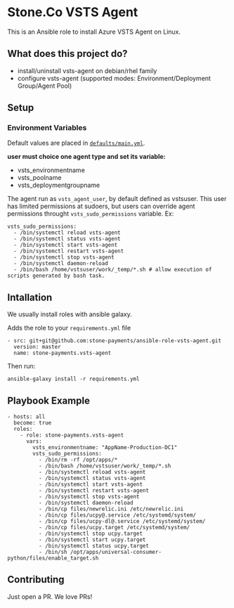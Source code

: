 # Stone.Co VSTS Agent

This is an Ansible role to install Azure VSTS Agent on Linux.

## What does this project do?
* install/uninstall vsts-agent on debian/rhel family
* configure vsts-agent (supported modes: Environment/Deployment Group/Agent Pool)
 
## Setup
### Environment Variables
Default values are placed in [`defaults/main.yml`](defaults/main.yml).

**user must choice one agent type and set its variable:**
- vsts_environmentname
- vsts_poolname
- vsts_deploymentgroupname

The agent run as `vsts_agent_user`, by default defined as vstsuser. This user has limited permissions at sudoers, but users can override agent permissions throught `vsts_sudo_permissions` variable.
Ex:
```
vsts_sudo_permissions:
  - /bin/systemctl reload vsts-agent
  - /bin/systemctl status vsts-agent
  - /bin/systemctl start vsts-agent
  - /bin/systemctl restart vsts-agent
  - /bin/systemctl stop vsts-agent
  - /bin/systemctl daemon-reload
  - /bin/bash /home/vstsuser/work/_temp/*.sh # allow execution of scripts generated by bash task.
```

## Intallation
We usually install roles with ansible galaxy.

Adds the role to your `requirements.yml` file
```
- src: git+git@github.com:stone-payments/ansible-role-vsts-agent.git
  version: master
  name: stone-payments.vsts-agent
```
Then run:
```
ansible-galaxy install -r requirements.yml
```

## Playbook Example
```
- hosts: all
  become: true
  roles:
    - role: stone-payments.vsts-agent
      vars:
        vsts_environmentname: "AppName-Production-DC1"
        vsts_sudo_permissions:
          - /bin/rm -rf /opt/apps/*
          - /bin/bash /home/vstsuser/work/_temp/*.sh
          - /bin/systemctl reload vsts-agent
          - /bin/systemctl status vsts-agent
          - /bin/systemctl start vsts-agent
          - /bin/systemctl restart vsts-agent
          - /bin/systemctl stop vsts-agent
          - /bin/systemctl daemon-reload
          - /bin/cp files/newrelic.ini /etc/newrelic.ini
          - /bin/cp files/ucpy@.service /etc/systemd/system/
          - /bin/cp files/ucpy-dl@.service /etc/systemd/system/
          - /bin/cp files/ucpy.target /etc/systemd/system/
          - /bin/systemctl stop ucpy.target
          - /bin/systemctl start ucpy.target
          - /bin/systemctl status ucpy.target
          - /bin/sh /opt/apps/universal-consumer-python/files/enable_target.sh
```

## Contributing
Just open a PR. We love PRs!